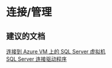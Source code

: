<properties
    pageTitle="连接/管理"
    description="连接/管理"
    service="microsoft.compute"
    resource="virtualmachines"
    authors="aashu"
    displayOrder=""
    selfHelpType="generic"
    supportTopicIds="32511130"
    resourceTags="windowsSQL"
    productPesIds="14745"
    cloudEnvironments="public"
/>


# 连接/管理

## **建议的文档**
[连接到 Azure VM 上的 SQL Server 虚拟机](https://azure.microsoft.com/documentation/articles/virtual-machines-windows-classic-sql-connect/)<br>
[SQL Server 连接驱动程序](https://msdn.microsoft.com/library/mt654049.aspx)



<!--HONumber=Jul16_HO4-->


